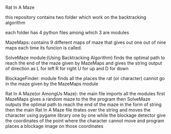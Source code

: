 Rat In A Maze 

this repository contains two folder which work 
on the backtracking algorithm 

each folder has 4 python files among which 3
are modules 

MazeMaps: contains 9 different maps of maze
that gives out one out of nine maps each time
its funcion is called.

SolveMaze module:(Using Backtracking Algorithm)
finds the optimal path to reach the end of the
maze given by MazeMaps and gives the string 
output of direction as L for left R for right 
U for up and D for down

BlockageFinder: module finds all the places the
rat (or character) cannot go in the maze given
by the MazeMaps module


Rat In A Maze(or AmongUs Maze): the main file
imports all the modules first MazeMaps gives
a random maze to the the program then SolveMaze
outputs the optimal path to reach the end of 
the maze in the form of string then the main
Rat In A Maze file itrates over the string 
and moves the character using pygame library 
one by one while the blockage detector give 
the coordinates of the point where the 
character cannot move and program places
a blockage image on those coordinates




